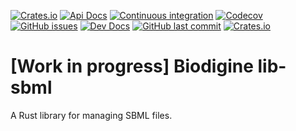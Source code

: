 [![Crates.io](https://img.shields.io/crates/v/biodivine-lib-sbml?style=flat-square)](https://crates.io/crates/biodivine-lib-sbml)
[![Api Docs](https://img.shields.io/badge/docs-api-yellowgreen?style=flat-square)](https://docs.rs/biodivine-lib-sbml/)
[![Continuous integration](https://img.shields.io/github/actions/workflow/status/sybila/biodivine-lib-sbml/build.yml?branch=master&style=flat-square)](https://github.com/sybila/biodivine-lib-sbml/actions?query=workflow%3Abuild)
[![Codecov](https://img.shields.io/codecov/c/github/sybila/biodivine-lib-sbml?style=flat-square)](https://codecov.io/gh/sybila/biodivine-lib-sbml)
[![GitHub issues](https://img.shields.io/github/issues/sybila/biodivine-lib-sbml?style=flat-square)](https://github.com/sybila/biodivine-lib-sbml/issues)
[![Dev Docs](https://img.shields.io/badge/docs-dev-orange?style=flat-square)](https://biodivine.fi.muni.cz/docs/biodivine-lib-sbml/latest/)
[![GitHub last commit](https://img.shields.io/github/last-commit/sybila/biodivine-lib-sbml?style=flat-square)](https://github.com/sybila/biodivine-lib-sbml/commits/master)
[![Crates.io](https://img.shields.io/crates/l/biodivine-lib-sbml?style=flat-square)](https://github.com/sybila/biodivine-lib-sbml/blob/master/LICENSE)

# [Work in progress] Biodigine lib-sbml

A Rust library for managing SBML files.
